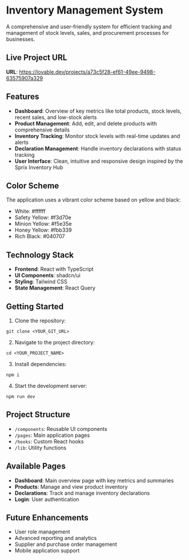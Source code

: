 
# Inventory Management System

A comprehensive and user-friendly system for efficient tracking and management of stock levels, sales, and procurement processes for businesses.

## Live Project URL

**URL**: https://lovable.dev/projects/a73c5f28-ef61-49ee-9498-63575907a329

## Features

- **Dashboard**: Overview of key metrics like total products, stock levels, recent sales, and low-stock alerts
- **Product Management**: Add, edit, and delete products with comprehensive details
- **Inventory Tracking**: Monitor stock levels with real-time updates and alerts
- **Declaration Management**: Handle inventory declarations with status tracking
- **User Interface**: Clean, intuitive and responsive design inspired by the Sprix Inventory Hub

## Color Scheme

The application uses a vibrant color scheme based on yellow and black:
- White: #ffffff
- Safety Yellow: #f3d70e
- Minion Yellow: #f5e35e
- Honey Yellow: #fbb339
- Rich Black: #040707

## Technology Stack

- **Frontend**: React with TypeScript
- **UI Components**: shadcn/ui
- **Styling**: Tailwind CSS
- **State Management**: React Query

## Getting Started

1. Clone the repository:
```
git clone <YOUR_GIT_URL>
```

2. Navigate to the project directory:
```
cd <YOUR_PROJECT_NAME>
```

3. Install dependencies:
```
npm i
```

4. Start the development server:
```
npm run dev
```

## Project Structure

- `/components`: Reusable UI components
- `/pages`: Main application pages
- `/hooks`: Custom React hooks
- `/lib`: Utility functions

## Available Pages

- **Dashboard**: Main overview page with key metrics and summaries
- **Products**: Manage and view product inventory
- **Declarations**: Track and manage inventory declarations
- **Login**: User authentication

## Future Enhancements

- User role management
- Advanced reporting and analytics
- Supplier and purchase order management
- Mobile application support


